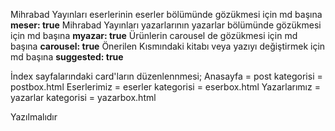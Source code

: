 Mihrabad Yayınları eserlerinin eserler bölümünde gözükmesi için md başına **meser: true**
Mihrabad Yayınları yazarlarının yazarlar bölümünde gözükmesi için md başına **myazar: true**
Ürünlerin carousel de gözükmesi için md başına  **carousel: true**
Önerilen Kısmındaki kitabı veya yazıyı değiştirmek için md başına **suggested: true**

İndex sayfalarındaki card'ların düzenlennmesi;
Anasayfa = post kategorisi = postbox.html
Eserlerimiz = eserler kategorisi = eserbox.html
Yazarlarımız = yazarlar kategorisi = yazarbox.html

Yazılmalıdır
